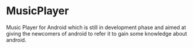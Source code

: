# MusicPlayer
Music Player for Android which is still in development phase and aimed at giving the newcomers of android to refer it to gain some knowledge 
about android.
